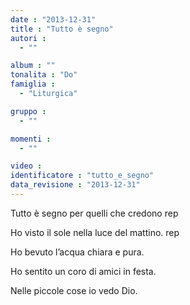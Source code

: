 ```yaml
---
date : "2013-12-31"
title : "Tutto è segno"
autori : 
  - ""

album : ""
tonalita : "Do"
famiglia : 
  - "Liturgica"

gruppo : 
  - ""

momenti : 
  - ""

video : 
identificatore : "tutto_e_segno"
data_revisione : "2013-12-31"
---
```

  
  
Tutto è segno per quelli che credono rep  
  
  
 Ho visto il sole nella luce del mattino. rep  
  
  
  
Ho bevuto l’acqua chiara e pura.  
  
  
Ho sentito un coro di amici in festa.  
  
  
Nelle piccole cose io vedo Dio.  
  

